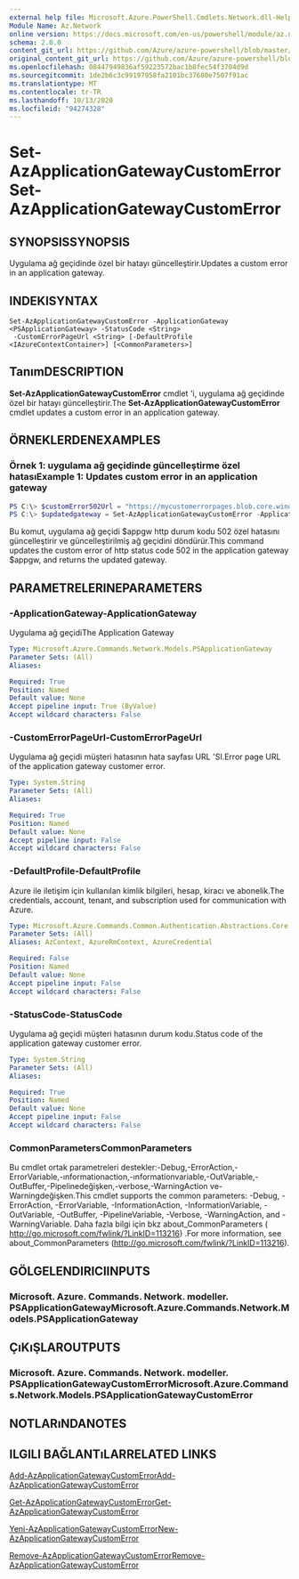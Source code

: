 ```yaml
---
external help file: Microsoft.Azure.PowerShell.Cmdlets.Network.dll-Help.xml
Module Name: Az.Network
online version: https://docs.microsoft.com/en-us/powershell/module/az.network/set-azapplicationgatewaycustomerror
schema: 2.0.0
content_git_url: https://github.com/Azure/azure-powershell/blob/master/src/Network/Network/help/Set-AzApplicationGatewayCustomError.md
original_content_git_url: https://github.com/Azure/azure-powershell/blob/master/src/Network/Network/help/Set-AzApplicationGatewayCustomError.md
ms.openlocfilehash: 08447949836af59223572bac1b8fec54f3704d9d
ms.sourcegitcommit: 1de2b6c3c99197958fa2101bc37680e7507f91ac
ms.translationtype: MT
ms.contentlocale: tr-TR
ms.lasthandoff: 10/13/2020
ms.locfileid: "94274328"
---
```

# <span data-ttu-id="6433b-101">Set-AzApplicationGatewayCustomError</span><span class="sxs-lookup"><span data-stu-id="6433b-101">Set-AzApplicationGatewayCustomError</span></span>

## <span data-ttu-id="6433b-102">SYNOPSIS</span><span class="sxs-lookup"><span data-stu-id="6433b-102">SYNOPSIS</span></span>
<span data-ttu-id="6433b-103">Uygulama ağ geçidinde özel bir hatayı güncelleştirir.</span><span class="sxs-lookup"><span data-stu-id="6433b-103">Updates a custom error in an application gateway.</span></span>

## <span data-ttu-id="6433b-104">INDEKI</span><span class="sxs-lookup"><span data-stu-id="6433b-104">SYNTAX</span></span>

```
Set-AzApplicationGatewayCustomError -ApplicationGateway <PSApplicationGateway> -StatusCode <String>
 -CustomErrorPageUrl <String> [-DefaultProfile <IAzureContextContainer>] [<CommonParameters>]
```

## <span data-ttu-id="6433b-105">Tanım</span><span class="sxs-lookup"><span data-stu-id="6433b-105">DESCRIPTION</span></span>
<span data-ttu-id="6433b-106">**Set-AzApplicationGatewayCustomError** cmdlet 'i, uygulama ağ geçidinde özel bir hatayı güncelleştirir.</span><span class="sxs-lookup"><span data-stu-id="6433b-106">The **Set-AzApplicationGatewayCustomError** cmdlet updates a custom error in an application gateway.</span></span>

## <span data-ttu-id="6433b-107">ÖRNEKLERDEN</span><span class="sxs-lookup"><span data-stu-id="6433b-107">EXAMPLES</span></span>

### <span data-ttu-id="6433b-108">Örnek 1: uygulama ağ geçidinde güncelleştirme özel hatası</span><span class="sxs-lookup"><span data-stu-id="6433b-108">Example 1: Updates custom error in an application gateway</span></span>
```powershell
PS C:\> $customError502Url = "https://mycustomerrorpages.blob.core.windows.net/errorpages/502.htm"
PS C:\> $updatedgateway = Set-AzApplicationGatewayCustomError -ApplicationGateway $appgw -StatusCode HttpStatus502 -CustomErrorPageUrl $customError502Url
```

<span data-ttu-id="6433b-109">Bu komut, uygulama ağ geçidi $appgw http durum kodu 502 özel hatasını güncelleştirir ve güncelleştirilmiş ağ geçidini döndürür.</span><span class="sxs-lookup"><span data-stu-id="6433b-109">This command updates the custom error of http status code 502 in the application gateway $appgw, and returns the updated gateway.</span></span>

## <span data-ttu-id="6433b-110">PARAMETRELERINE</span><span class="sxs-lookup"><span data-stu-id="6433b-110">PARAMETERS</span></span>

### <span data-ttu-id="6433b-111">-ApplicationGateway</span><span class="sxs-lookup"><span data-stu-id="6433b-111">-ApplicationGateway</span></span>
<span data-ttu-id="6433b-112">Uygulama ağ geçidi</span><span class="sxs-lookup"><span data-stu-id="6433b-112">The Application Gateway</span></span>

```yaml
Type: Microsoft.Azure.Commands.Network.Models.PSApplicationGateway
Parameter Sets: (All)
Aliases:

Required: True
Position: Named
Default value: None
Accept pipeline input: True (ByValue)
Accept wildcard characters: False
```

### <span data-ttu-id="6433b-113">-CustomErrorPageUrl</span><span class="sxs-lookup"><span data-stu-id="6433b-113">-CustomErrorPageUrl</span></span>
<span data-ttu-id="6433b-114">Uygulama ağ geçidi müşteri hatasının hata sayfası URL 'SI.</span><span class="sxs-lookup"><span data-stu-id="6433b-114">Error page URL of the application gateway customer error.</span></span>

```yaml
Type: System.String
Parameter Sets: (All)
Aliases:

Required: True
Position: Named
Default value: None
Accept pipeline input: False
Accept wildcard characters: False
```

### <span data-ttu-id="6433b-115">-DefaultProfile</span><span class="sxs-lookup"><span data-stu-id="6433b-115">-DefaultProfile</span></span>
<span data-ttu-id="6433b-116">Azure ile iletişim için kullanılan kimlik bilgileri, hesap, kiracı ve abonelik.</span><span class="sxs-lookup"><span data-stu-id="6433b-116">The credentials, account, tenant, and subscription used for communication with Azure.</span></span>

```yaml
Type: Microsoft.Azure.Commands.Common.Authentication.Abstractions.Core.IAzureContextContainer
Parameter Sets: (All)
Aliases: AzContext, AzureRmContext, AzureCredential

Required: False
Position: Named
Default value: None
Accept pipeline input: False
Accept wildcard characters: False
```

### <span data-ttu-id="6433b-117">-StatusCode</span><span class="sxs-lookup"><span data-stu-id="6433b-117">-StatusCode</span></span>
<span data-ttu-id="6433b-118">Uygulama ağ geçidi müşteri hatasının durum kodu.</span><span class="sxs-lookup"><span data-stu-id="6433b-118">Status code of the application gateway customer error.</span></span>

```yaml
Type: System.String
Parameter Sets: (All)
Aliases:

Required: True
Position: Named
Default value: None
Accept pipeline input: False
Accept wildcard characters: False
```

### <span data-ttu-id="6433b-119">CommonParameters</span><span class="sxs-lookup"><span data-stu-id="6433b-119">CommonParameters</span></span>
<span data-ttu-id="6433b-120">Bu cmdlet ortak parametreleri destekler:-Debug,-ErrorAction,-ErrorVariable,-ınformationaction,-ınformationvariable,-OutVariable,-OutBuffer,-Pipelinedeğişken,-verbose,-WarningAction ve-Warningdeğişken.</span><span class="sxs-lookup"><span data-stu-id="6433b-120">This cmdlet supports the common parameters: -Debug, -ErrorAction, -ErrorVariable, -InformationAction, -InformationVariable, -OutVariable, -OutBuffer, -PipelineVariable, -Verbose, -WarningAction, and -WarningVariable.</span></span> <span data-ttu-id="6433b-121">Daha fazla bilgi için bkz about_CommonParameters ( http://go.microsoft.com/fwlink/?LinkID=113216) .</span><span class="sxs-lookup"><span data-stu-id="6433b-121">For more information, see about_CommonParameters (http://go.microsoft.com/fwlink/?LinkID=113216).</span></span>

## <span data-ttu-id="6433b-122">GÖLGELENDIRICI</span><span class="sxs-lookup"><span data-stu-id="6433b-122">INPUTS</span></span>

### <span data-ttu-id="6433b-123">Microsoft. Azure. Commands. Network. modeller. PSApplicationGateway</span><span class="sxs-lookup"><span data-stu-id="6433b-123">Microsoft.Azure.Commands.Network.Models.PSApplicationGateway</span></span>

## <span data-ttu-id="6433b-124">ÇıKıŞLAR</span><span class="sxs-lookup"><span data-stu-id="6433b-124">OUTPUTS</span></span>

### <span data-ttu-id="6433b-125">Microsoft. Azure. Commands. Network. modeller. PSApplicationGatewayCustomError</span><span class="sxs-lookup"><span data-stu-id="6433b-125">Microsoft.Azure.Commands.Network.Models.PSApplicationGatewayCustomError</span></span>

## <span data-ttu-id="6433b-126">NOTLARıNDA</span><span class="sxs-lookup"><span data-stu-id="6433b-126">NOTES</span></span>

## <span data-ttu-id="6433b-127">ILGILI BAĞLANTıLAR</span><span class="sxs-lookup"><span data-stu-id="6433b-127">RELATED LINKS</span></span>

[<span data-ttu-id="6433b-128">Add-AzApplicationGatewayCustomError</span><span class="sxs-lookup"><span data-stu-id="6433b-128">Add-AzApplicationGatewayCustomError</span></span>](./Add-AzApplicationGatewayCustomError.md)

[<span data-ttu-id="6433b-129">Get-AzApplicationGatewayCustomError</span><span class="sxs-lookup"><span data-stu-id="6433b-129">Get-AzApplicationGatewayCustomError</span></span>](./Get-AzApplicationGatewayCustomError.md)

[<span data-ttu-id="6433b-130">Yeni-AzApplicationGatewayCustomError</span><span class="sxs-lookup"><span data-stu-id="6433b-130">New-AzApplicationGatewayCustomError</span></span>](./New-AzApplicationGatewayCustomError.md)

[<span data-ttu-id="6433b-131">Remove-AzApplicationGatewayCustomError</span><span class="sxs-lookup"><span data-stu-id="6433b-131">Remove-AzApplicationGatewayCustomError</span></span>](./Remove-AzApplicationGatewayCustomError.md)
